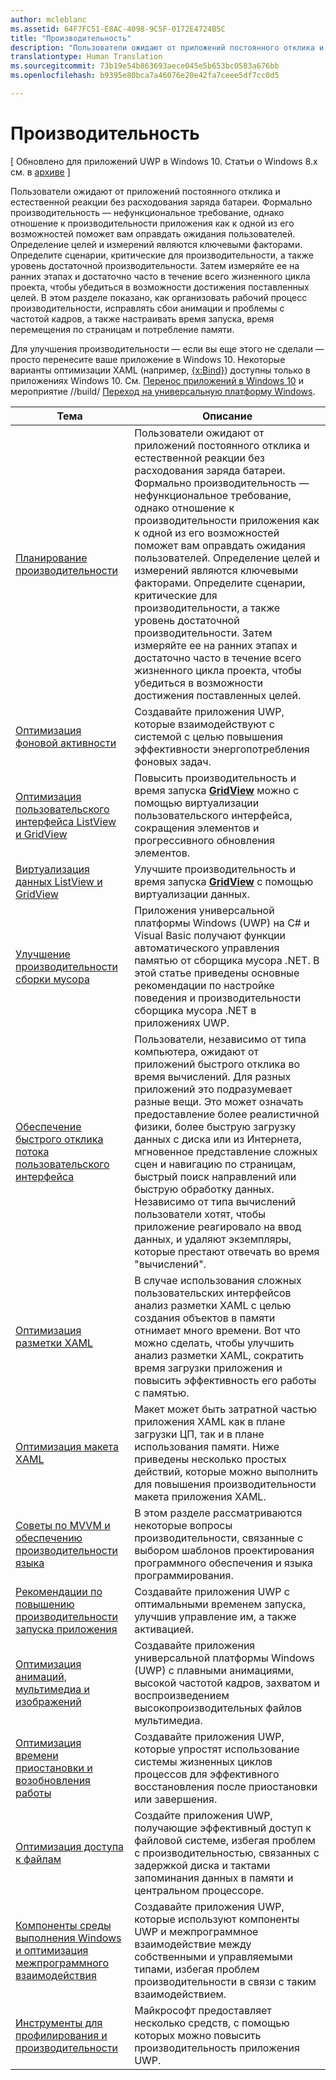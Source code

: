 ```yaml
---
author: mcleblanc
ms.assetid: 64F7FC51-E8AC-4098-9C5F-0172E4724B5C
title: "Производительность"
description: "Пользователи ожидают от приложений постоянного отклика и естественной реакции без расходования заряда батареи."
translationtype: Human Translation
ms.sourcegitcommit: 73b19e54b863693aece045e5b653bc0583a676bb
ms.openlocfilehash: b9395e80bca7a46076e20e42fa7ceee5df7cc0d5

---
```

# <a name="performance"></a>Производительность

\[ Обновлено для приложений UWP в Windows 10. Статьи о Windows 8.x см. в [архиве](http://go.microsoft.com/fwlink/p/?linkid=619132) \]

Пользователи ожидают от приложений постоянного отклика и естественной реакции без расходования заряда батареи. Формально производительность — нефункциональное требование, однако отношение к производительности приложения как к одной из его возможностей поможет вам оправдать ожидания пользователей. Определение целей и измерений являются ключевыми факторами. Определите сценарии, критические для производительности, а также уровень достаточной производительности. Затем измеряйте ее на ранних этапах и достаточно часто в течение всего жизненного цикла проекта, чтобы убедиться в возможности достижения поставленных целей. В этом разделе показано, как организовать рабочий процесс производительности, исправлять сбои анимации и проблемы с частотой кадров, а также настраивать время запуска, время перемещения по страницам и потребление памяти.

Для улучшения производительности — если вы еще этого не сделали — просто перенесите ваше приложение в Windows 10. Некоторые варианты оптимизации XAML (например, [{x:Bind}](https://msdn.microsoft.com/library/windows/apps/Mt204783)) доступны только в приложениях Windows 10. См. [Перенос приложений в Windows 10](https://msdn.microsoft.com/library/windows/apps/Mt238321) и мероприятие //build/ [Переход на универсальную платформу Windows](http://channel9.msdn.com/Events/Build/2015/3-741).

| Тема | Описание |
|-------|-------------|
| [Планирование производительности](planning-and-measuring-performance.md) | Пользователи ожидают от приложений постоянного отклика и естественной реакции без расходования заряда батареи. Формально производительность — нефункциональное требование, однако отношение к производительности приложения как к одной из его возможностей поможет вам оправдать ожидания пользователей. Определение целей и измерений являются ключевыми факторами. Определите сценарии, критические для производительности, а также уровень достаточной производительности. Затем измеряйте ее на ранних этапах и достаточно часто в течение всего жизненного цикла проекта, чтобы убедиться в возможности достижения поставленных целей. |
| [Оптимизация фоновой активности](optimize-background-activity.md) | Создавайте приложения UWP, которые взаимодействуют с системой с целью повышения эффективности энергопотребления фоновых задач. |
| [Оптимизация пользовательского интерфейса ListView и GridView](optimize-gridview-and-listview.md) | Повысить производительность и время запуска [<strong>GridView</strong>](https://msdn.microsoft.com/library/windows/apps/BR242705) можно с помощью виртуализации пользовательского интерфейса, сокращения элементов и прогрессивного обновления элементов. |
| [Виртуализация данных ListView и GridView](listview-and-gridview-data-optimization.md) | Улучшите производительность и время запуска [<strong>GridView</strong>](https://msdn.microsoft.com/library/windows/apps/BR242705) с помощью виртуализации данных. |
| [Улучшение производительности сборки мусора](improve-garbage-collection-performance.md) | Приложения универсальной платформы Windows (UWP) на C# и Visual Basic получают функции автоматического управления памятью от сборщика мусора .NET. В этой статье приведены основные рекомендации по настройке поведения и производительности сборщика мусора .NET в приложениях UWP. |
| [Обеспечение быстрого отклика потока пользовательского интерфейса](keep-the-ui-thread-responsive.md) | Пользователи, независимо от типа компьютера, ожидают от приложений быстрого отклика во время вычислений. Для разных приложений это подразумевает разные вещи. Это может означать предоставление более реалистичной физики, более быструю загрузку данных с диска или из Интернета, мгновенное представление сложных сцен и навигацию по страницам, быстрый поиск направлений или быструю обработку данных. Независимо от типа вычислений пользователи хотят, чтобы приложение реагировало на ввод данных, и удаляют экземпляры, которые престают отвечать во время &quot;вычислений&quot;. |
| [Оптимизация разметки XAML](optimize-xaml-loading.md) | В случае использования сложных пользовательских интерфейсов анализ разметки XAML с целью создания объектов в памяти отнимает много времени. Вот что можно сделать, чтобы улучшить анализ разметки XAML, сократить время загрузки приложения и повысить эффективность его работы с памятью. | 
| [Оптимизация макета XAML](optimize-your-xaml-layout.md) | Макет может быть затратной частью приложения XAML как в плане загрузки ЦП, так и в плане использования памяти. Ниже приведены несколько простых действий, которые можно выполнить для повышения производительности макета приложения XAML. | 
| [Советы по MVVM и обеспечению производительности языка](mvvm-performance-tips.md) | В этом разделе рассматриваются некоторые вопросы производительности, связанные с выбором шаблонов проектирования программного обеспечения и языка программирования. |
| [Рекомендации по повышению производительности запуска приложения](best-practices-for-your-app-s-startup-performance.md) | Создавайте приложения UWP с оптимальными временем запуска, улучшив управление им, а также активацией. |
| [Оптимизация анимаций, мультимедиа и изображений](optimize-animations-and-media.md) | Создавайте приложения универсальной платформы Windows (UWP) с плавными анимациями, высокой частотой кадров, захватом и воспроизведением высокопроизводительных файлов мультимедиа. |
| [Оптимизация времени приостановки и возобновления работы](optimize-suspend-resume.md) | Создавайте приложения UWP, которые упростят использование системы жизненных циклов процессов для эффективного восстановления после приостановки или завершения. |
| [Оптимизация доступа к файлам](optimize-file-access.md) | Создайте приложения UWP, получающие эффективный доступ к файловой системе, избегая проблем с производительностью, связанных с задержкой диска и тактами запоминания данных в памяти и центральном процессоре. |
| [Компоненты среды выполнения Windows и оптимизация межпрограммного взаимодействия](windows-runtime-components-and-optimizing-interop.md) | Создавайте приложения UWP, которые используют компоненты UWP и межпрограммное взаимодействие между собственными и управляемыми типами, избегая проблем производительности в связи с таким взаимодействием. |
| [Инструменты для профилирования и производительности](tools-for-profiling-and-performance.md) | Майкрософт предоставляет несколько средств, с помощью которых можно повысить производительность приложения UWP.|




<!--HONumber=Dec16_HO1-->


